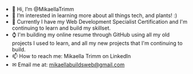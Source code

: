 - 👋 Hi, I’m @MikaellaTrimm
- 👀 I’m interested in learning more about all things tech, and plants! :)
- 🌱 Currently I have my Web Development Specialist Certification and I'm continuing to learn and build my skillset.
- ⌚ I'm building my online resume through GitHub using all my old projects I used to learn, and all my new projects that I'm continuing to build.
- 📫 How to reach me: Mikaella Trimm on LinkedIn
- ✉ Email me at: mikaellabuildsweb@gmail.com

<!---
MikaellaTrimm/MikaellaTrimm is a ✨ special ✨ repository because its `README.md` (this file) appears on your GitHub profile.
You can click the Preview link to take a look at your changes.
--->
